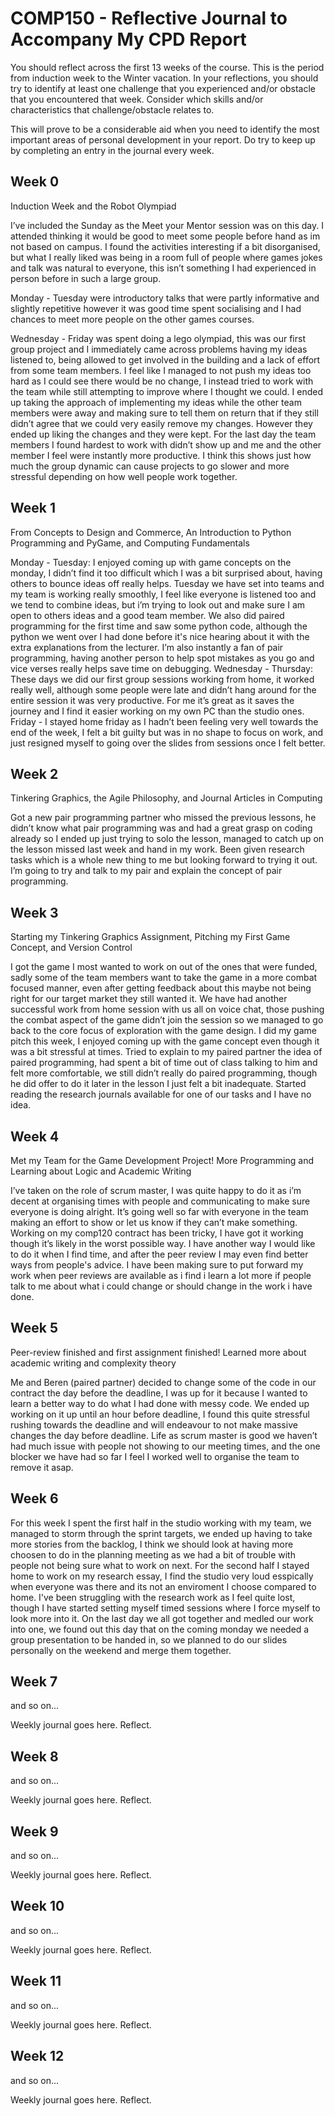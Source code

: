 # COMP150 - Reflective Journal to Accompany My CPD Report

You should reflect across the first 13 weeks of the course. This is the period from induction week to the Winter vacation. In your reflections, you should try to identify at least one challenge that you experienced and/or obstacle that you encountered that week. Consider which skills and/or characteristics that challenge/obstacle relates to. 

This will prove to be a considerable aid when you need to identify the most important areas of personal development in your report. Do try to keep up by completing an entry in the journal every week.

## Week 0

Induction Week and the Robot Olympiad

I’ve included the Sunday as the Meet your Mentor session was on this day. I attended thinking it would be good to meet some people before hand as im not based on campus.
I found the activities interesting if a bit disorganised, but what I really liked was being in a room full of people where games jokes and talk was natural to everyone, this isn’t something I had experienced in person before in such a large group.

Monday - Tuesday were introductory talks that were partly informative and slightly repetitive however it was good time spent socialising and I had chances to meet more people on the other games courses.

Wednesday - Friday was spent doing a lego olympiad, this was our first group project and I immediately came across problems having my ideas listened to, being allowed to get involved in the building and a lack of effort from some team members. I feel like I managed to not push my ideas too hard as I could see there would be no change, I instead tried to work with the team while still attempting to improve where I thought we could. I ended up taking the approach of implementing my ideas while the other team members were away and making sure to tell them on return that if they still didn’t agree that we could very easily remove my changes. However they ended up liking the changes and they were kept. For the last day the team members I found hardest to work with didn’t show up and me and the other member I feel were instantly more productive. I think this shows just how much the group dynamic can cause projects to go slower and more stressful depending on how well people work together.


## Week 1

From Concepts to Design and Commerce, An Introduction to Python Programming and PyGame, and Computing Fundamentals

Monday - Tuesday: I enjoyed coming up with game concepts on the monday, I didn’t find it too difficult which I was a bit surprised about, having others to bounce ideas off really helps.
Tuesday we have set into teams and my team is working really smoothly, I feel like everyone is listened too and we tend to combine ideas, but i’m trying to look out and make sure I am open to others ideas and a good team member. We also did paired programming for the first time and saw some python code, although the python we went over I had done before it's nice hearing about it with the extra explanations from the lecturer. I’m also instantly a fan of pair programming, having another person to help spot mistakes as you go and vice verses really helps save time on debugging.
Wednesday - Thursday: These days we did our first group sessions working from home, it worked really well, although some people were late and didn’t hang around for the entire session it was very productive. For me it’s great as it saves the journey and I find it easier working on my own PC than the studio ones.
Friday - I stayed home friday as I hadn’t been feeling very well towards the end of the week, I felt a bit guilty but was in no shape to focus on work, and just resigned myself to going over the slides from sessions once I felt better.


## Week 2

Tinkering Graphics, the Agile Philosophy, and Journal Articles in Computing

Got a new pair programming partner who missed the previous lessons, he didn’t know what pair programming was and had a great grasp on coding already so I ended up just trying to solo the lesson, managed to catch up on the lesson missed last week and hand in my work. Been given research tasks which is a whole new thing to me but looking forward to trying it out. I’m going to try and talk to my pair and explain the concept of pair programming.

## Week 3

Starting my Tinkering Graphics Assignment, Pitching my First Game Concept, and Version Control

I got the game I most wanted to work on out of the ones that were funded, sadly some of the team members want to take the game in a more combat focused manner, even after getting feedback about this maybe not being right for our target market they still wanted it. We have had another successful work from home session with us all on voice chat, those pushing the combat aspect of the game didn’t join the session so we managed to go back to the core focus of exploration with the game design. I did my game pitch this week, I enjoyed coming up with the game concept even though it was a bit stressful at times. Tried to explain to my paired partner the idea of paired programming, had spent a bit of time out of class talking to him and felt more comfortable, we still didn’t really do paired programming, though he did offer to do it later in the lesson I just felt a bit inadequate. Started reading the research journals available for one of our tasks and I have no idea.

## Week 4

Met my Team for the Game Development Project! More Programming and Learning about Logic and Academic Writing

I’ve taken on the role of scrum master, I was quite happy to do it as i’m decent at organising times with people and communicating to make sure everyone is doing alright. It’s going well so far with everyone in the team making an effort to show or let us know if they can’t make something. Working on my comp120 contract has been tricky, I have got it working though it’s likely in the worst possible way. I have another way I would like to do it when I find time, and after the peer review I may even find better ways from people's advice. I have been making sure to put forward my work when peer reviews are available as i find i learn a lot more if people talk to me about what i could change or should change in the work i have done.

## Week 5

Peer-review finished and first assignment finished! Learned more about academic writing and complexity theory

Me and Beren (paired partner) decided to change some of the code in our contract the day before the deadline, I was up for it because I wanted to learn a better way to do what I had done with messy code. We ended up working on it up until an hour before deadline, I found this quite stressful rushing towards the deadline and will endeavour to not make massive changes the day before deadline. Life as scrum master is good we haven’t had much issue with people not showing to our meeting times, and the one blocker we have had so far I feel I worked well to organise the team to remove it asap. 

## Week 6

For this week I spent the first half in the studio working with my team, we managed to storm through the sprint targets, we ended up having to take more stories from the backlog, I think we should look at having more choosen to do in the planning meeting as we had a bit of trouble with people not being sure what to work on next. For the second half I stayed home to work on my research essay, I find the studio very loud esspically when everyone was there and its not an enviroment I choose compared to home. I've been struggling with the research work as I feel quite lost, though I have started setting myself timed sessions where I force myself to look more into it.
On the last day we all got together and medled our work into one, we found out this day that on the coming monday we needed a group presentation to be handed in, so we planned to do our slides personally on the weekend and merge them together.

## Week 7

and so on...

Weekly journal goes here. Reflect.

## Week 8

and so on...

Weekly journal goes here. Reflect.

## Week 9

and so on...

Weekly journal goes here. Reflect.

## Week 10

and so on...

Weekly journal goes here. Reflect.

## Week 11

and so on...

Weekly journal goes here. Reflect.

## Week 12

and so on...

Weekly journal goes here. Reflect.
